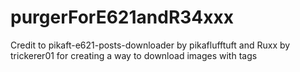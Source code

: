 # purgerForE621andR34xxx
Credit to pikaft-e621-posts-downloader by pikaflufftuft and Ruxx by trickerer01 for creating a way to download images with tags
